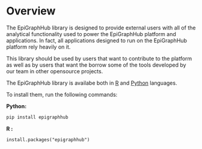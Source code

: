# Overview
The EpiGraphHub library is designed to provide external users with all of the analytical functionality used to power the EpiGraphHub platform and applications. In fact, all applications designed to run on the EpiGraphHub platform rely heavily on it.

This library should be used by users that want to contribute to the platform as well as by users that want the borrow some of the tools developed by our team in other opensource projects.

The EpiGraphHub library is availabe both in [R](https://github.com/thegraphnetwork/r-epigraphhub) and [Python](https://github.com/thegraphnetwork/epigraphhub_py) languages.

To install them, run the following commands:

**Python:**
```bash
pip install epigraphhub
```

**R :**
```
install.packages("epigraphhub")
```